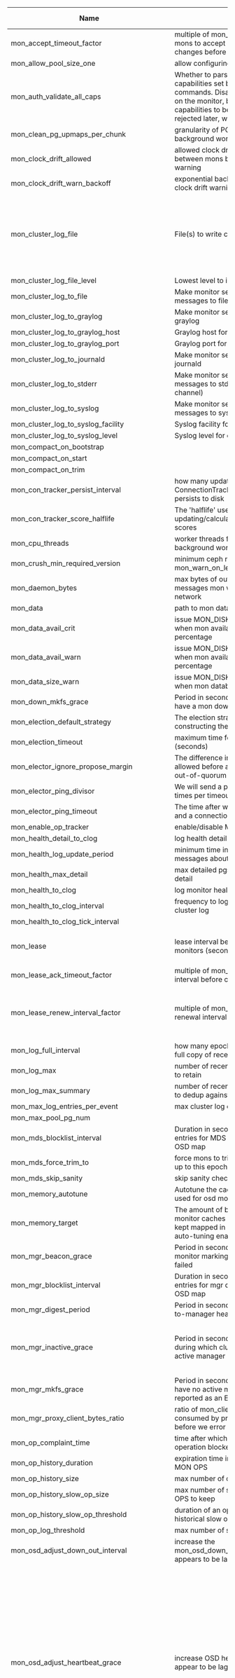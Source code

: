 | Name | Desc | Level | Type | non-Daemon Default | Daemon Default | Min | Max | Valid Values | verbatim | See also | Flags | Services | Validator | Long Desc | Tags |
| --- | --- | --- | --- | --- | --- | --- | --- | --- | --- | --- | --- | --- | --- | --- | --- |
| <span id="SP_mon_accept_timeout_factor">mon_accept_timeout_factor</span> |  multiple of mon_lease for follower mons to accept proposed state changes before calling a new election | Advanced | Float | 2 |  |  |  |  |  | [[mon_lease](~/mon/mon.md#SP_mon_lease)] |  | mon |  |  |  |
| <span id="SP_mon_allow_pool_size_one">mon_allow_pool_size_one</span> |  allow configuring pool with no replicas | Advanced | Bool | False |  |  |  |  |  |  |  | mon |  |  |  |
| <span id="SP_mon_auth_validate_all_caps">mon_auth_validate_all_caps</span> |  Whether to parse non-monitor capabilities set by the 'ceph auth ...' commands. Disabling this saves CPU on the monitor, but allows invalid capabilities to be set, and only be rejected later, when they are used. | Advanced | Bool | True |  |  |  |  |  |  | RUNTIME | mon |  |  |  |
| <span id="SP_mon_clean_pg_upmaps_per_chunk">mon_clean_pg_upmaps_per_chunk</span> |  granularity of PG upmap validation background work | Dev | Uint | 256 |  |  |  |  |  |  |  | mon |  |  |  |
| <span id="SP_mon_clock_drift_allowed">mon_clock_drift_allowed</span> |  allowed clock drift (in seconds) between mons before issuing a health warning | Advanced | Float | 0.05 |  |  |  |  |  |  |  | mon |  |  |  |
| <span id="SP_mon_clock_drift_warn_backoff">mon_clock_drift_warn_backoff</span> |  exponential backoff factor for logging clock drift warnings in the cluster log | Advanced | Float | 5 |  |  |  |  |  |  |  | mon |  |  |  |
| <span id="SP_mon_cluster_log_file">mon_cluster_log_file</span> |  File(s) to write cluster log to | Advanced | Str | default=/var/log/ceph/$cluster.$channel.log cluster=/var/log/ceph/$cluster.log |  |  |  |  |  | [[mon_cluster_log_to_file](~/mon/mon.md#SP_mon_cluster_log_to_file)] | RUNTIME | mon |  | This can either be a simple file name to receive all messages, or a list of key/value pairs where the key is the log channel and the value is the filename, which may include $cluster and $channel metavariables |  |
| <span id="SP_mon_cluster_log_file_level">mon_cluster_log_file_level</span> |  Lowest level to include is cluster log file | Advanced | Str | debug |  |  |  |  |  | [[mon_cluster_log_file](~/mon/mon.md#SP_mon_cluster_log_file)] | RUNTIME | mon |  |  |  |
| <span id="SP_mon_cluster_log_to_file">mon_cluster_log_to_file</span> |  Make monitor send cluster log messages to file | Advanced | Bool | True |  |  |  |  |  | [[mon_cluster_log_file](~/mon/mon.md#SP_mon_cluster_log_file)] | RUNTIME | mon |  |  |  |
| <span id="SP_mon_cluster_log_to_graylog">mon_cluster_log_to_graylog</span> |  Make monitor send cluster log to graylog | Advanced | Str | false |  |  |  |  |  |  | RUNTIME | mon |  |  |  |
| <span id="SP_mon_cluster_log_to_graylog_host">mon_cluster_log_to_graylog_host</span> |  Graylog host for cluster log messages | Advanced | Str | 127.0.0.1 |  |  |  |  |  | [[mon_cluster_log_to_graylog](~/mon/mon.md#SP_mon_cluster_log_to_graylog)] | RUNTIME | mon |  |  |  |
| <span id="SP_mon_cluster_log_to_graylog_port">mon_cluster_log_to_graylog_port</span> |  Graylog port for cluster log messages | Advanced | Str | 12201 |  |  |  |  |  | [[mon_cluster_log_to_graylog](~/mon/mon.md#SP_mon_cluster_log_to_graylog)] | RUNTIME | mon |  |  |  |
| <span id="SP_mon_cluster_log_to_journald">mon_cluster_log_to_journald</span> |  Make monitor send cluster log to journald | Advanced | Str | false |  |  |  |  |  |  | RUNTIME | mon |  |  |  |
| <span id="SP_mon_cluster_log_to_stderr">mon_cluster_log_to_stderr</span> |  Make monitor send cluster log messages to stderr (prefixed by channel) | Advanced | Bool | False |  |  |  |  |  | [[log_stderr_prefix](~/global/log.md#SP_log_stderr_prefix)] | RUNTIME | mon |  |  |  |
| <span id="SP_mon_cluster_log_to_syslog">mon_cluster_log_to_syslog</span> |  Make monitor send cluster log messages to syslog | Advanced | Str | default=false |  |  |  |  |  |  | RUNTIME | mon |  |  |  |
| <span id="SP_mon_cluster_log_to_syslog_facility">mon_cluster_log_to_syslog_facility</span> |  Syslog facility for cluster log messages | Advanced | Str | daemon |  |  |  |  |  | [[mon_cluster_log_to_syslog](~/mon/mon.md#SP_mon_cluster_log_to_syslog)] | RUNTIME | mon |  |  |  |
| <span id="SP_mon_cluster_log_to_syslog_level">mon_cluster_log_to_syslog_level</span> |  Syslog level for cluster log messages | Advanced | Str | info |  |  |  |  |  | [[mon_cluster_log_to_syslog](~/mon/mon.md#SP_mon_cluster_log_to_syslog)] | RUNTIME | mon |  |  |  |
| <span id="SP_mon_compact_on_bootstrap">mon_compact_on_bootstrap</span> |   | Advanced | Bool | False |  |  |  |  |  |  |  | mon |  |  |  |
| <span id="SP_mon_compact_on_start">mon_compact_on_start</span> |   | Advanced | Bool | False |  |  |  |  |  |  |  | mon |  |  |  |
| <span id="SP_mon_compact_on_trim">mon_compact_on_trim</span> |   | Advanced | Bool | True |  |  |  |  |  |  |  | mon |  |  |  |
| <span id="SP_mon_con_tracker_persist_interval">mon_con_tracker_persist_interval</span> |  how many updates the ConnectionTracker takes before it persists to disk | Advanced | Uint | 10 |  | 1 | 100000 |  |  |  |  | mon |  |  |  |
| <span id="SP_mon_con_tracker_score_halflife">mon_con_tracker_score_halflife</span> |  The 'halflife' used when updating/calculating peer connection scores | Advanced | Uint | 43200 |  | 60 |  |  |  |  |  | mon |  |  |  |
| <span id="SP_mon_cpu_threads">mon_cpu_threads</span> |  worker threads for CPU intensive background work | Advanced | Int | 4 |  |  |  |  |  |  |  | mon |  |  |  |
| <span id="SP_mon_crush_min_required_version">mon_crush_min_required_version</span> |  minimum ceph release to use for mon_warn_on_legacy_crush_tunables | Advanced | Str | hammer |  |  |  |  |  | [[mon_warn_on_legacy_crush_tunables](~/mon/mon.md#SP_mon_warn_on_legacy_crush_tunables)] |  | mon |  |  |  |
| <span id="SP_mon_daemon_bytes">mon_daemon_bytes</span> |  max bytes of outstanding mon messages mon will read off the network | Advanced | Size | 400_M |  |  |  |  |  |  |  | mon |  |  |  |
| <span id="SP_mon_data">mon_data</span> |  path to mon database | Advanced | Str | /var/lib/ceph/mon/$cluster-$id |  |  |  |  |  |  | NO_MON_UPDATE | mon |  |  |  |
| <span id="SP_mon_data_avail_crit">mon_data_avail_crit</span> |  issue MON_DISK_CRIT health error when mon available space below this percentage | Advanced | Int | 5 |  |  |  |  |  |  |  | mon |  |  |  |
| <span id="SP_mon_data_avail_warn">mon_data_avail_warn</span> |  issue MON_DISK_LOW health warning when mon available space below this percentage | Advanced | Int | 30 |  |  |  |  |  |  |  | mon |  |  |  |
| <span id="SP_mon_data_size_warn">mon_data_size_warn</span> |  issue MON_DISK_BIG health warning when mon database is above this size | Advanced | Size | 15_G |  |  |  |  |  |  |  | mon |  |  |  |
| <span id="SP_mon_down_mkfs_grace">mon_down_mkfs_grace</span> |  Period in seconds that the cluster may have a mon down after cluster creation | Advanced | Secs | 1_min |  |  |  |  |  |  |  | mon |  |  |  |
| <span id="SP_mon_election_default_strategy">mon_election_default_strategy</span> |  The election strategy to set when constructing the first monmap. | Advanced | Uint | 1 |  | 1 | 3 |  |  |  |  |  |  |  |  |
| <span id="SP_mon_election_timeout">mon_election_timeout</span> |  maximum time for a mon election (seconds) | Advanced | Float | 5 |  |  |  |  |  |  |  | mon |  |  |  |
| <span id="SP_mon_elector_ignore_propose_margin">mon_elector_ignore_propose_margin</span> |  The difference in connection score allowed before a peon stops ignoring out-of-quorum PROPOSEs | Advanced | Float | 0.0005 |  |  |  |  |  |  |  | mon |  |  |  |
| <span id="SP_mon_elector_ping_divisor">mon_elector_ping_divisor</span> |  We will send a ping up to this many times per timeout per | Advanced | Uint | 2 |  |  |  |  |  | [[mon_elector_ping_timeout](~/mon/mon.md#SP_mon_elector_ping_timeout)] |  | mon |  |  |  |
| <span id="SP_mon_elector_ping_timeout">mon_elector_ping_timeout</span> |  The time after which a ping 'times out' and a connection is considered down | Advanced | Float | 2 |  |  |  |  |  | [[mon_elector_ping_divisor](~/mon/mon.md#SP_mon_elector_ping_divisor)] |  | mon |  |  |  |
| <span id="SP_mon_enable_op_tracker">mon_enable_op_tracker</span> |  enable/disable MON op tracking | Advanced | Bool | True |  |  |  |  |  |  |  | mon |  |  |  |
| <span id="SP_mon_health_detail_to_clog">mon_health_detail_to_clog</span> |  log health detail to cluster log | Dev | Bool | True |  |  |  |  |  |  |  |  |  |  |  |
| <span id="SP_mon_health_log_update_period">mon_health_log_update_period</span> |  minimum time in seconds between log messages about each health check | Dev | Int | 5 |  | 0 |  |  |  |  |  | mon |  |  |  |
| <span id="SP_mon_health_max_detail">mon_health_max_detail</span> |  max detailed pgs to report in health detail | Advanced | Uint | 50 |  |  |  |  |  |  |  | mon |  |  |  |
| <span id="SP_mon_health_to_clog">mon_health_to_clog</span> |  log monitor health to cluster log | Advanced | Bool | True |  |  |  |  |  |  |  | mon |  |  |  |
| <span id="SP_mon_health_to_clog_interval">mon_health_to_clog_interval</span> |  frequency to log monitor health to cluster log | Advanced | Int | 10_min |  |  |  |  |  | [[mon_health_to_clog](~/mon/mon.md#SP_mon_health_to_clog)] |  | mon |  |  |  |
| <span id="SP_mon_health_to_clog_tick_interval">mon_health_to_clog_tick_interval</span> |   | Dev | Float | 1_min |  |  |  |  |  |  |  | mon |  |  |  |
| <span id="SP_mon_lease">mon_lease</span> |  lease interval between quorum monitors (seconds) | Advanced | Float | 5 |  |  |  |  |  |  |  | mon |  | This setting controls how sensitive your mon quorum is to intermittent network issues or other failures. |  |
| <span id="SP_mon_lease_ack_timeout_factor">mon_lease_ack_timeout_factor</span> |  multiple of mon_lease for the lease ack interval before calling new election | Advanced | Float | 2 |  | 1.0001 | 100 |  |  | [[mon_lease](~/mon/mon.md#SP_mon_lease)] |  | mon |  |  |  |
| <span id="SP_mon_lease_renew_interval_factor">mon_lease_renew_interval_factor</span> |  multiple of mon_lease for the lease renewal interval | Advanced | Float | 0.6 |  | 0 | 0.9999999 |  |  | [[mon_lease](~/mon/mon.md#SP_mon_lease)] |  | mon |  | Leases must be renewed before they time out.  A smaller value means frequent renewals, while a value close to 1 makes a lease expiration more likely. |  |
| <span id="SP_mon_log_full_interval">mon_log_full_interval</span> |  how many epochs before we encode a full copy of recent log keys | Advanced | Uint | 50 |  |  |  |  |  |  |  | mon |  |  |  |
| <span id="SP_mon_log_max">mon_log_max</span> |  number of recent cluster log messages to retain | Advanced | Uint | 10000 |  |  |  |  |  |  |  | mon |  |  |  |
| <span id="SP_mon_log_max_summary">mon_log_max_summary</span> |  number of recent cluster log messages to dedup against | Advanced | Uint | 50 |  |  |  |  |  |  |  | mon |  |  |  |
| <span id="SP_mon_max_log_entries_per_event">mon_max_log_entries_per_event</span> |  max cluster log entries per paxos event | Advanced | Int | 4096 |  |  |  |  |  |  |  | mon |  |  |  |
| <span id="SP_mon_max_pool_pg_num">mon_max_pool_pg_num</span> |   | Advanced | Uint | 64_K |  |  |  |  |  |  |  |  |  |  |  |
| <span id="SP_mon_mds_blocklist_interval">mon_mds_blocklist_interval</span> |  Duration in seconds that blocklist entries for MDS daemons remain in the OSD map | Dev | Float | 1_day |  | 1_hr |  |  |  |  | RUNTIME | mon |  |  |  |
| <span id="SP_mon_mds_force_trim_to">mon_mds_force_trim_to</span> |  force mons to trim mdsmaps/fsmaps up to this epoch | Dev | Int | 0 |  |  |  |  |  |  |  | mon |  |  |  |
| <span id="SP_mon_mds_skip_sanity">mon_mds_skip_sanity</span> |  skip sanity checks on fsmap/mdsmap | Advanced | Bool | False |  |  |  |  |  |  |  | mon |  |  |  |
| <span id="SP_mon_memory_autotune">mon_memory_autotune</span> |  Autotune the cache memory being used for osd monitors and kv database | Basic | Bool | True |  |  |  |  |  |  | RUNTIME | mon |  |  |  |
| <span id="SP_mon_memory_target">mon_memory_target</span> |  The amount of bytes pertaining to osd monitor caches and kv cache to be kept mapped in memory with cache auto-tuning enabled | Basic | Size | 2_G |  |  |  |  |  |  | RUNTIME | mon |  |  |  |
| <span id="SP_mon_mgr_beacon_grace">mon_mgr_beacon_grace</span> |  Period in seconds from last beacon to monitor marking a manager daemon as failed | Advanced | Secs | 30 |  |  |  |  |  |  |  | mon |  |  |  |
| <span id="SP_mon_mgr_blocklist_interval">mon_mgr_blocklist_interval</span> |  Duration in seconds that blocklist entries for mgr daemons remain in the OSD map | Dev | Float | 1_day |  | 1_hr |  |  |  |  | RUNTIME | mon |  |  |  |
| <span id="SP_mon_mgr_digest_period">mon_mgr_digest_period</span> |  Period in seconds between monitor-to-manager health/status updates | Dev | Int | 5 |  |  |  |  |  |  |  | mon |  |  |  |
| <span id="SP_mon_mgr_inactive_grace">mon_mgr_inactive_grace</span> |  Period in seconds after cluster creation during which cluster may have no active manager | Advanced | Int | 1_min |  |  |  |  |  |  |  | mon |  | This grace period enables the cluster to come up cleanly without raising spurious health check failures about managers that aren't online yet |  |
| <span id="SP_mon_mgr_mkfs_grace">mon_mgr_mkfs_grace</span> |  Period in seconds that the cluster may have no active manager before this is reported as an ERR rather than a WARN | Advanced | Int | 2_min |  |  |  |  |  |  |  | mon |  |  |  |
| <span id="SP_mon_mgr_proxy_client_bytes_ratio">mon_mgr_proxy_client_bytes_ratio</span> |  ratio of mon_client_bytes that can be consumed by proxied mgr commands before we error out to client | Dev | Float | 0.3 |  |  |  |  |  |  |  | mon |  |  |  |
| <span id="SP_mon_op_complaint_time">mon_op_complaint_time</span> |  time after which to consider a monitor operation blocked after no updates | Advanced | Secs | 30 |  |  |  |  |  |  |  | mon |  |  |  |
| <span id="SP_mon_op_history_duration">mon_op_history_duration</span> |  expiration time in seconds of historical MON OPS | Advanced | Secs | 10_min |  |  |  |  |  |  |  | mon |  |  |  |
| <span id="SP_mon_op_history_size">mon_op_history_size</span> |  max number of completed ops to track | Advanced | Uint | 20 |  |  |  |  |  |  |  | mon |  |  |  |
| <span id="SP_mon_op_history_slow_op_size">mon_op_history_slow_op_size</span> |  max number of slow historical MON OPS to keep | Advanced | Uint | 20 |  |  |  |  |  |  |  | mon |  |  |  |
| <span id="SP_mon_op_history_slow_op_threshold">mon_op_history_slow_op_threshold</span> |  duration of an op to be considered as a historical slow op | Advanced | Secs | 10 |  |  |  |  |  |  |  | mon |  |  |  |
| <span id="SP_mon_op_log_threshold">mon_op_log_threshold</span> |  max number of slow ops to display | Advanced | Int | 5 |  |  |  |  |  |  |  | mon |  |  |  |
| <span id="SP_mon_osd_adjust_down_out_interval">mon_osd_adjust_down_out_interval</span> |  increase the mon_osd_down_out_interval if an OSD appears to be laggy | Advanced | Bool | True |  |  |  |  |  | [[mon_osd_adjust_heartbeat_grace](~/mon/mon.md#SP_mon_osd_adjust_heartbeat_grace)] |  | mon |  |  |  |
| <span id="SP_mon_osd_adjust_heartbeat_grace">mon_osd_adjust_heartbeat_grace</span> |  increase OSD heartbeat grace if peers appear to be laggy | Advanced | Bool | True |  |  |  |  |  | [[mon_osd_laggy_halflife](~/mon/mon.md#SP_mon_osd_laggy_halflife), [mon_osd_laggy_weight](~/mon/mon.md#SP_mon_osd_laggy_weight), [mon_osd_laggy_max_interval](~/mon/mon.md#SP_mon_osd_laggy_max_interval)] |  | mon |  | If an OSD is marked down but then marks itself back up, it implies it wasn't actually down but was unable to respond to heartbeats.  If this option is true, we can use the laggy_probability and laggy_interval values calculated to model this situation to increase the heartbeat grace period for this OSD so that it isn't marked down again.  laggy_probability is an estimated probability that the given OSD is down because it is laggy (not actually down), and laggy_interval is an estiate on how long it stays down when it is laggy. |  |
| <span id="SP_mon_osd_auto_mark_auto_out_in">mon_osd_auto_mark_auto_out_in</span> |  mark any OSD that comes up that was automatically marked 'out' back 'in' | Advanced | Bool | True |  |  |  |  |  | [[mon_osd_down_out_interval](~/mon/mon.md#SP_mon_osd_down_out_interval)] |  | mon |  |  |  |
| <span id="SP_mon_osd_auto_mark_in">mon_osd_auto_mark_in</span> |  mark any OSD that comes up 'in' | Advanced | Bool | False |  |  |  |  |  |  |  | mon |  |  |  |
| <span id="SP_mon_osd_auto_mark_new_in">mon_osd_auto_mark_new_in</span> |  mark any new OSD that comes up 'in' | Advanced | Bool | True |  |  |  |  |  |  |  | mon |  |  |  |
| <span id="SP_mon_osd_blocklist_default_expire">mon_osd_blocklist_default_expire</span> |  Duration in seconds that blocklist entries for clients remain in the OSD map | Advanced | Float | 1_hr |  |  |  |  |  |  |  | mon |  |  |  |
| <span id="SP_mon_osd_cache_size">mon_osd_cache_size</span> |  maximum number of OSDMaps to cache in memory | Advanced | Int | 500 |  |  |  |  |  |  |  | mon |  |  |  |
| <span id="SP_mon_osd_cache_size_min">mon_osd_cache_size_min</span> |  The minimum amount of bytes to be kept mapped in memory for osd monitor caches. | Advanced | Size | 128_M |  |  |  |  |  |  |  | mon |  |  |  |
| <span id="SP_mon_osd_crush_smoke_test">mon_osd_crush_smoke_test</span> |  perform a smoke test on any new CRUSH map before accepting changes | Advanced | Bool | True |  |  |  |  |  |  |  | mon |  |  |  |
| <span id="SP_mon_osd_destroyed_out_interval">mon_osd_destroyed_out_interval</span> |  mark any OSD 'out' that has been 'destroy'ed for this long (seconds) | Advanced | Int | 10_min |  |  |  |  |  |  |  | mon |  |  |  |
| <span id="SP_mon_osd_down_out_interval">mon_osd_down_out_interval</span> |  mark any OSD 'out' that has been 'down' for this long (seconds) | Advanced | Int | 10_min |  |  |  |  |  |  |  | mon |  |  |  |
| <span id="SP_mon_osd_down_out_subtree_limit">mon_osd_down_out_subtree_limit</span> |  do not automatically mark OSDs 'out' if an entire subtree of this size is down | Advanced | Str | rack |  |  |  |  |  | [[mon_osd_down_out_interval](~/mon/mon.md#SP_mon_osd_down_out_interval)] | RUNTIME | mon |  |  |  |
| <span id="SP_mon_osd_laggy_halflife">mon_osd_laggy_halflife</span> |  halflife of OSD 'lagginess' factor | Advanced | Int | 1_hr |  |  |  |  |  |  |  | mon |  |  |  |
| <span id="SP_mon_osd_laggy_max_interval">mon_osd_laggy_max_interval</span> |  cap value for period for OSD to be marked for laggy_interval calculation | Advanced | Int | 5_min |  |  |  |  |  |  |  | mon |  |  |  |
| <span id="SP_mon_osd_laggy_weight">mon_osd_laggy_weight</span> |  how heavily to weight OSD marking itself back up in overall laggy_probability | Advanced | Float | 0.3 |  | 0 | 1 |  |  |  |  | mon |  | 1.0 means that an OSD marking itself back up (because it was marked down but not actually dead) means a 100% laggy_probability; 0.0 effectively disables tracking of laggy_probability. |  |
| <span id="SP_mon_osd_mapping_pgs_per_chunk">mon_osd_mapping_pgs_per_chunk</span> |  granularity of PG placement calculation background work | Dev | Int | 4096 |  |  |  |  |  |  |  | mon |  |  |  |
| <span id="SP_mon_osd_max_creating_pgs">mon_osd_max_creating_pgs</span> |  maximum number of PGs the mon will create at once | Advanced | Int | 1024 |  |  |  |  |  |  |  | mon |  |  |  |
| <span id="SP_mon_osd_max_initial_pgs">mon_osd_max_initial_pgs</span> |  maximum number of PGs a pool will created with | Advanced | Int | 1024 |  |  |  |  |  |  |  | mon |  | If the user specifies more PGs than this, the cluster will subsequently split PGs after the pool is created in order to reach the target. |  |
| <span id="SP_mon_osd_min_in_ratio">mon_osd_min_in_ratio</span> |  do not automatically mark OSDs 'out' if fewer than this many OSDs are 'in' | Advanced | Float | 0.75 |  |  |  |  |  | [[mon_osd_down_out_interval](~/mon/mon.md#SP_mon_osd_down_out_interval)] |  | mon |  |  |  |
| <span id="SP_mon_osd_min_up_ratio">mon_osd_min_up_ratio</span> |  do not automatically mark OSDs 'out' if fewer than this many OSDs are 'up' | Advanced | Float | 0.3 |  |  |  |  |  | [[mon_osd_down_out_interval](~/mon/mon.md#SP_mon_osd_down_out_interval)] |  | mon |  |  |  |
| <span id="SP_mon_osd_prime_pg_temp">mon_osd_prime_pg_temp</span> |  minimize peering work by priming pg_temp values after a map change | Dev | Bool | True |  |  |  |  |  |  |  | mon |  |  |  |
| <span id="SP_mon_osd_prime_pg_temp_max_estimate">mon_osd_prime_pg_temp_max_estimate</span> |  calculate all PG mappings if estimated fraction of PGs that change is above this amount | Advanced | Float | 0.25 |  |  |  |  |  |  |  | mon |  |  |  |
| <span id="SP_mon_osd_prime_pg_temp_max_time">mon_osd_prime_pg_temp_max_time</span> |  maximum time to spend precalculating PG mappings on map change (seconds) | Dev | Float | 0.5 |  |  |  |  |  |  |  | mon |  |  |  |
| <span id="SP_mon_osd_warn_num_repaired">mon_osd_warn_num_repaired</span> |  issue OSD_TOO_MANY_REPAIRS health warning if an OSD has more than this many read repairs | Advanced | Uint | 10 |  |  |  |  |  |  |  | mon |  |  |  |
| <span id="SP_mon_osd_warn_op_age">mon_osd_warn_op_age</span> |  issue REQUEST_SLOW health warning if OSD ops are slower than this age (seconds) | Advanced | Float | 32 |  |  |  |  |  |  |  | mgr |  |  |  |
| <span id="SP_mon_osdmap_full_prune_enabled">mon_osdmap_full_prune_enabled</span> |  enables pruning full osdmap versions when we go over a given number of maps | Advanced | Bool | True |  |  |  |  |  | [[mon_osdmap_full_prune_min](~/mon/mon.md#SP_mon_osdmap_full_prune_min), [mon_osdmap_full_prune_interval](~/mon/mon.md#SP_mon_osdmap_full_prune_interval), [mon_osdmap_full_prune_txsize](~/mon/mon.md#SP_mon_osdmap_full_prune_txsize)] |  | mon |  |  |  |
| <span id="SP_mon_osdmap_full_prune_interval">mon_osdmap_full_prune_interval</span> |  interval between maps that will not be pruned; maps in the middle will be pruned. | Advanced | Uint | 10 |  |  |  |  |  | [[mon_osdmap_full_prune_enabled](~/mon/mon.md#SP_mon_osdmap_full_prune_enabled), [mon_osdmap_full_prune_interval](~/mon/mon.md#SP_mon_osdmap_full_prune_interval), [mon_osdmap_full_prune_txsize](~/mon/mon.md#SP_mon_osdmap_full_prune_txsize)] |  | mon |  |  |  |
| <span id="SP_mon_osdmap_full_prune_min">mon_osdmap_full_prune_min</span> |  minimum number of versions in the store to trigger full map pruning | Advanced | Uint | 10000 |  |  |  |  |  | [[mon_osdmap_full_prune_enabled](~/mon/mon.md#SP_mon_osdmap_full_prune_enabled), [mon_osdmap_full_prune_interval](~/mon/mon.md#SP_mon_osdmap_full_prune_interval), [mon_osdmap_full_prune_txsize](~/mon/mon.md#SP_mon_osdmap_full_prune_txsize)] |  | mon |  |  |  |
| <span id="SP_mon_osdmap_full_prune_txsize">mon_osdmap_full_prune_txsize</span> |  number of maps we will prune per iteration | Advanced | Uint | 100 |  |  |  |  |  | [[mon_osdmap_full_prune_enabled](~/mon/mon.md#SP_mon_osdmap_full_prune_enabled), [mon_osdmap_full_prune_interval](~/mon/mon.md#SP_mon_osdmap_full_prune_interval), [mon_osdmap_full_prune_txsize](~/mon/mon.md#SP_mon_osdmap_full_prune_txsize)] |  | mon |  |  |  |
| <span id="SP_mon_rocksdb_options">mon_rocksdb_options</span> |   | Advanced | Str | write_buffer_size=33554432,compression=kNoCompression,level_compaction_dynamic_level_bytes=true |  |  |  |  |  |  |  |  |  |  |  |
| <span id="SP_mon_session_timeout">mon_session_timeout</span> |  close inactive mon client connections after this many seconds | Advanced | Int | 5_min |  |  |  |  |  |  |  | mon |  |  |  |
| <span id="SP_mon_smart_report_timeout">mon_smart_report_timeout</span> |  Timeout (in seconds) for smartctl to run, default is set to 5 | Advanced | Uint | 5 |  |  |  |  |  |  |  | mon |  |  |  |
| <span id="SP_mon_stretch_cluster_recovery_ratio">mon_stretch_cluster_recovery_ratio</span> |  the ratio of up OSDs at which a degraded stretch cluster enters recovery | Advanced | Float | 0.6 |  | 0.51 | 1 |  |  |  |  | mon |  |  |  |
| <span id="SP_mon_stretch_pool_min_size">mon_stretch_pool_min_size</span> |   | Dev | Uint | 2 |  | 2 | 4 |  |  |  |  | mon |  |  |  |
| <span id="SP_mon_stretch_pool_size">mon_stretch_pool_size</span> |   | Dev | Uint | 4 |  | 3 | 6 |  |  |  |  | mon |  |  |  |
| <span id="SP_mon_stretch_recovery_min_wait">mon_stretch_recovery_min_wait</span> |  how long the monitors wait before considering fully-healthy PGs as evidence the stretch mode is repaired | Advanced | Float | 15 |  | 1 |  |  |  |  |  | mon |  |  |  |
| <span id="SP_mon_subscribe_interval">mon_subscribe_interval</span> |  subscribe interval for pre-jewel clients | Dev | Float | 1_day |  |  |  |  |  |  |  | mon |  |  |  |
| <span id="SP_mon_tick_interval">mon_tick_interval</span> |  interval for internal mon background checks | Advanced | Int | 5 |  |  |  |  |  |  |  | mon |  |  |  |
| <span id="SP_mon_timecheck_interval">mon_timecheck_interval</span> |  frequency of clock synchronization checks between monitors (seconds) | Advanced | Float | 5_min |  |  |  |  |  |  |  | mon |  |  |  |
| <span id="SP_mon_timecheck_skew_interval">mon_timecheck_skew_interval</span> |  frequency of clock synchronization (re)checks between monitors while clocks are believed to be skewed (seconds) | Advanced | Float | 30 |  |  |  |  |  | [[mon_timecheck_interval](~/mon/mon.md#SP_mon_timecheck_interval)] |  | mon |  |  |  |
| <span id="SP_mon_warn_older_version_delay">mon_warn_older_version_delay</span> |  issue DAEMON_OLD_VERSION health warning after this amount of time has elapsed | Advanced | Secs | 7_day |  |  |  |  |  |  |  | mon |  |  |  |
| <span id="SP_mon_warn_on_cache_pools_without_hit_sets">mon_warn_on_cache_pools_without_hit_sets</span> |  issue CACHE_POOL_NO_HIT_SET health warning for cache pools that do not have hit sets configured | Advanced | Bool | True |  |  |  |  |  |  |  | mon |  |  |  |
| <span id="SP_mon_warn_on_crush_straw_calc_version_zero">mon_warn_on_crush_straw_calc_version_zero</span> |  issue OLD_CRUSH_STRAW_CALC_VERSION health warning if the CRUSH map's straw_calc_version is zero | Advanced | Bool | True |  |  |  |  |  |  |  | mon |  |  |  |
| <span id="SP_mon_warn_on_degraded_stretch_mode">mon_warn_on_degraded_stretch_mode</span> |  Issue a health warning if we are in degraded stretch mode | Advanced | Bool | True |  |  |  |  |  |  |  | mon |  |  |  |
| <span id="SP_mon_warn_on_filestore_osds">mon_warn_on_filestore_osds</span> |  log health warn for filestore OSDs | Dev | Bool | True |  |  |  |  |  |  |  |  |  |  |  |
| <span id="SP_mon_warn_on_legacy_crush_tunables">mon_warn_on_legacy_crush_tunables</span> |  issue OLD_CRUSH_TUNABLES health warning if CRUSH tunables are older than mon_crush_min_required_version | Advanced | Bool | True |  |  |  |  |  | [[mon_crush_min_required_version](~/mon/mon.md#SP_mon_crush_min_required_version)] |  | mon |  |  |  |
| <span id="SP_mon_warn_on_older_version">mon_warn_on_older_version</span> |  issue DAEMON_OLD_VERSION health warning if daemons are not all running the same version | Advanced | Bool | True |  |  |  |  |  |  |  | mon |  |  |  |
| <span id="SP_mon_warn_on_osd_down_out_interval_zero">mon_warn_on_osd_down_out_interval_zero</span> |  issue OSD_NO_DOWN_OUT_INTERVAL health warning if mon_osd_down_out_interval is zero | Advanced | Bool | True |  |  |  |  |  | [[mon_osd_down_out_interval](~/mon/mon.md#SP_mon_osd_down_out_interval)] |  | mon |  | Having mon_osd_down_out_interval set to 0 means that down OSDs are not marked out automatically and the cluster does not heal itself without administrator intervention. |  |
| <span id="SP_mon_warn_on_pool_no_redundancy">mon_warn_on_pool_no_redundancy</span> |  Issue a health warning if any pool is configured with no replicas | Advanced | Bool | True |  |  |  |  |  | [[osd_pool_default_size](~/global/osd.md#SP_osd_pool_default_size), [osd_pool_default_min_size](~/global/osd.md#SP_osd_pool_default_min_size)] |  | mon |  |  |  |
| <span id="SP_mon_warn_on_pool_pg_num_not_power_of_two">mon_warn_on_pool_pg_num_not_power_of_two</span> |  issue POOL_PG_NUM_NOT_POWER_OF_TWO warning if pool has a non-power-of-two pg_num value | Dev | Bool | True |  |  |  |  |  |  |  | mon |  |  |  |
